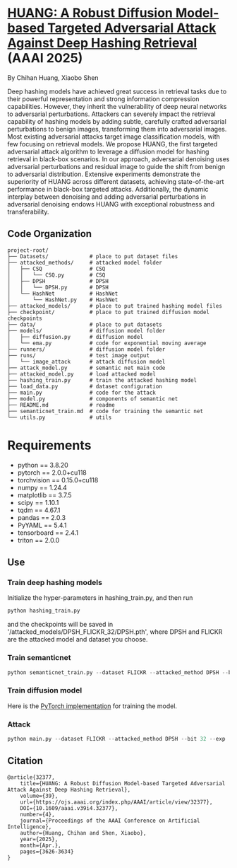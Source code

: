 # [HUANG: A Robust Diffusion Model-based Targeted Adversarial Attack Against Deep Hashing Retrieval](https://ojs.aaai.org/index.php/AAAI/article/view/32377) (AAAI 2025)
By Chihan Huang, Xiaobo Shen

Deep hashing models have achieved great success in retrieval tasks due to their powerful representation and strong information compression capabilities. However, they inherit the vulnerability of deep neural networks to adversarial perturbations. Attackers can severely impact the retrieval capability of hashing models by adding subtle, carefully crafted adversarial perturbations to benign images, transforming them into adversarial images. Most existing adversarial attacks target image classification models, with few focusing on retrieval models. We propose HUANG, the first targeted adversarial attack algorithm to leverage a diffusion model for hashing retrieval in black-box scenarios. In our approach, adversarial denoising uses adversarial perturbations and residual image to guide the shift from benign to adversarial distribution. Extensive experiments demonstrate the superiority of HUANG across different datasets, achieving state-of-the-art performance in black-box targeted attacks. Additionally, the dynamic interplay between denoising and adding adversarial perturbations in adversarial denoising endows HUANG with exceptional robustness and transferability.

## Code Organization
```
project-root/
├── Datasets/             # place to put dataset files
├── attacked_methods/     # attacked model folder
│   ├── CSQ               # CSQ
│   │   └── CSQ.py        # CSQ
│   ├── DPSH              # DPSH
│   │   └── DPSH.py       # DPSH
│   └── HashNet           # HashNet
│       └── HashNet.py    # HashNet
├── attacked_models/      # place to put trained hashing model files
├── checkpoint/           # place to put trained diffusion model checkpoints
├── data/                 # place to put datasets
├── models/               # diffusion model folder
│   ├── diffusion.py      # diffusion model
│   └── ema.py            # code for exponential moving average
├── runners/              # diffusion model folder
├── runs/                 # test image output
│   └── image_attack      # attack diffusion model
├── attack_model.py       # semantic net main code
├── attacked_model.py     # load attacked model
├── hashing_train.py      # train the attacked hashing model
├── load_data.py          # dataset configuration
├── main.py               # code for the attack
├── model.py              # components of semantic net
├── README.md             # readme
├── semanticnet_train.md  # code for training the semantic net
└── utils.py              # utils
```

# Requirements

- python == 3.8.20
- pytorch == 2.0.0+cu118
- torchvision == 0.15.0+cu118
- numpy == 1.24.4
- matplotlib == 3.7.5
- scipy == 1.10.1
- tqdm == 4.67.1
- pandas == 2.0.3
- PyYAML == 5.4.1
- tensorboard == 2.4.1
- triton == 2.0.0



## Use

### Train deep hashing models
Initialize the hyper-parameters in hashing_train.py, and then run
```Python
python hashing_train.py
```
and the checkpoints will be saved in '/attacked_models/DPSH_FLICKR_32/DPSH.pth', where DPSH and FLICKR are the attacked model and dataset you choose.

### Train semanticnet

```Python
python semanticnet_train.py --dataset FLICKR --attacked_method DPSH --bit 32 --batch_size 2 --learning_rate 1e-4 --output_dir DPSH_FLICKR_32
```

### Train diffusion model
Here is the [PyTorch implementation](https://github.com/ermongroup/ddim) for training the model.

### Attack

```Python
python main.py --dataset FLICKR --attacked_method DPSH --bit 32 --exp ./runs/ --sample -i images --npy_name attack --sample_step 3 --t 500  --ni
```


## Citation
```
@article{32377, 
    title={HUANG: A Robust Diffusion Model-based Targeted Adversarial Attack Against Deep Hashing Retrieval}, 
    volume={39}, 
    url={https://ojs.aaai.org/index.php/AAAI/article/view/32377}, 
    DOI={10.1609/aaai.v39i4.32377}, 
    number={4}, 
    journal={Proceedings of the AAAI Conference on Artificial Intelligence}, 
    author={Huang, Chihan and Shen, Xiaobo}, 
    year={2025}, 
    month={Apr.}, 
    pages={3626-3634} 
}
```
